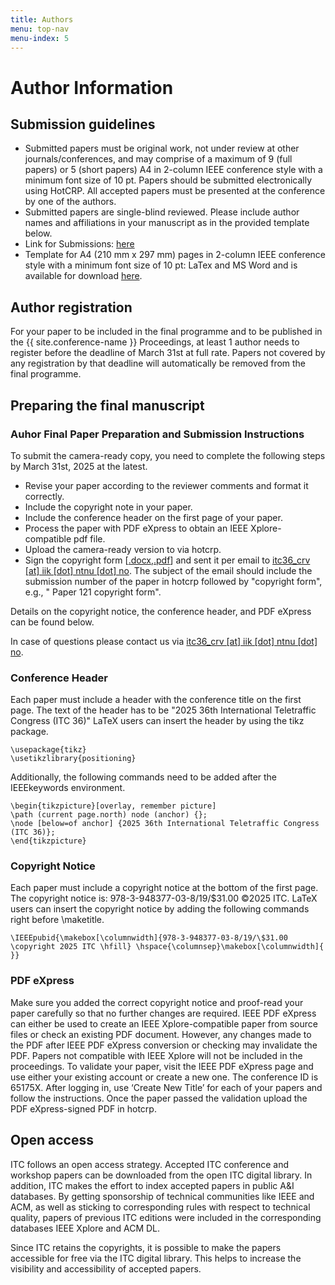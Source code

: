 ```yaml
---
title: Authors
menu: top-nav
menu-index: 5
---
```


# Author Information

## Submission guidelines

* Submitted papers must be original work, not under review at other journals/conferences, and may comprise of a maximum of 9 (full papers) or 5 (short papers) A4 in 2-column IEEE conference style with a minimum font size of 10 pt. Papers should be submitted electronically using HotCRP. All accepted papers must be presented at the conference by one of the authors.
* Submitted papers are single-blind reviewed. Please include author names and affiliations in your manuscript as in the provided template below.
* Link for Submissions: [here](https://itc2025.hotcrp.com/)
* Template for A4 (210 mm x 297 mm) pages in 2-column IEEE conference style with a minimum font size of 10 pt: LaTex and MS Word and is available for download [here](https://www.ieee.org/conferences/publishing/templates.html).

## Author registration

For your paper to be included in the final programme and to be published in the {{ site.conference-name }} Proceedings, at least 1 author needs to register before the deadline of March 31st at full rate. Papers not covered by any registration by that deadline will automatically be removed from the final programme.

## Preparing the final manuscript


### Auhor Final Paper Preparation and Submission Instructions

To submit the camera-ready copy, you need to complete the following steps by March 31st, 2025 at the latest.


* Revise your paper according to the reviewer comments and format it correctly.
* Include the copyright note in your paper.
* Include the conference header on the first page of your paper.
* Process the paper with PDF eXpress to obtain an IEEE Xplore-compatible pdf file.
* Upload the camera-ready version to via hotcrp.
* Sign the copyright form [[.docx](https://itc36.itc-conference.org/assets/docs/ITC36_Copyrightform.doc),[.pdf](https://itc36.itc-conference.org/assets/docs/ITC36_Copyrightform.pdf)] and sent it per email to [itc36_crv [at] iik [dot] ntnu [dot] no](mailto:itc36_crv@iik.ntnu.no). The subject of the email should include the submission number of the paper in hotcrp followed by "copyright form", e.g., " Paper 121 copyright form".

Details on the copyright notice, the conference header, and PDF eXpress can be found below.

In case of questions please contact us via [itc36_crv [at] iik [dot] ntnu [dot] no](mailto:itc36_crv@iik.ntnu.no).

### Conference Header

Each paper must include a header with the conference title on the first page. The text of the header has to be "2025 36th International Teletraffic Congress (ITC 36)" LaTeX users can insert the header by using the tikz package.
```
\usepackage{tikz}
\usetikzlibrary{positioning}
```

Additionally, the following commands need to be added after the IEEEkeywords environment.
```
\begin{tikzpicture}[overlay, remember picture]
\path (current page.north) node (anchor) {};
\node [below=of anchor] {2025 36th International Teletraffic Congress (ITC 36)};
\end{tikzpicture}
```


### Copyright Notice

Each paper must include a copyright notice at the bottom of the first page. The copyright notice is: 978-3-948377-03-8/19/$31.00 ©2025 ITC. 
LaTeX users can insert the copyright notice by adding the following commands right before \maketitle.
```
\IEEEpubid{\makebox[\columnwidth]{978-3-948377-03-8/19/\$31.00 \copyright 2025 ITC \hfill} \hspace{\columnsep}\makebox[\columnwidth]{ }}
```


### PDF eXpress

Make sure you added the correct copyright notice and proof-read your paper carefully so that no further changes are required. IEEE PDF eXpress can either be used to create an IEEE Xplore-compatible paper from source files or check an existing PDF document. However, any changes made to the PDF after IEEE PDF eXpress conversion or checking may invalidate the PDF. Papers not compatible with IEEE Xplore will not be included in the proceedings. To validate your paper, visit the IEEE PDF eXpress page and use either your existing account or create a new one. The conference ID is 65175X. After logging in, use ‘Create New Title’ for each of your papers and follow the instructions. Once the paper passed the validation upload the PDF eXpress-signed PDF in hotcrp.

## Open access

ITC follows an open access strategy. Accepted ITC conference and workshop papers can be downloaded from the open ITC digital library. In addition, ITC makes the effort to index accepted papers in public A&I databases. By getting sponsorship of technical communities like IEEE and ACM, as well as sticking to corresponding rules with respect to technical quality, papers of previous ITC editions were included in the corresponding databases IEEE Xplore and ACM DL.

Since ITC retains the copyrights, it is possible to make the papers accessible for free via the ITC digital library. This helps to increase the visibility and accessibility of accepted papers.

